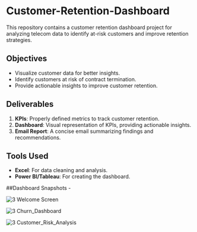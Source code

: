 # Customer-Retention-Dashboard
This repository contains a customer retention dashboard project for analyzing telecom data to identify at-risk customers and improve retention strategies.

## Objectives
- Visualize customer data for better insights.
- Identify customers at risk of contract termination.
- Provide actionable insights to improve customer retention.

## Deliverables
1. **KPIs**: Properly defined metrics to track customer retention.
2. **Dashboard**: Visual representation of KPIs, providing actionable insights.
3. **Email Report**: A concise email summarizing findings and recommendations.

## Tools Used
- **Excel**: For data cleaning and analysis.
- **Power BI/Tableau**: For creating the dashboard.

##Dashboard Snapshots - 

![3 Welcome Screen](https://github.com/user-attachments/assets/75254c73-5937-4837-8537-7299bfdd7229)

![3 Churn_Dashboard](https://github.com/user-attachments/assets/ccd92048-a8e5-43e3-b523-07652a6d0e45)

![3 Customer_Risk_Analysis](https://github.com/user-attachments/assets/eab8199a-8c1a-4824-9711-fb3ce3e9d833)

